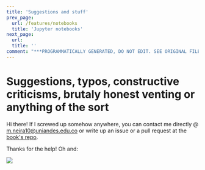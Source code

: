 ```yaml
---
title: 'Suggestions and stuff'
prev_page:
  url: /features/notebooks
  title: 'Jupyter notebooks'
next_page:
  url: 
  title: ''
comment: "***PROGRAMMATICALLY GENERATED, DO NOT EDIT. SEE ORIGINAL FILES IN /content***"
---
```

# Suggestions, typos, constructive criticisms, brutaly honest venting or anything of the sort

Hi there! If I screwed up somehow anywhere, you can contact me directly @ m.neira10@uniandes.edu.co or write up an issue or a pull request at the [book's repo](https://github.com/mneira10/MLBook). 

Thanks for the help! Oh and: 

![](https://i.giphy.com/media/cjzkCDL3jZTZB6ki1B/giphy.webp)